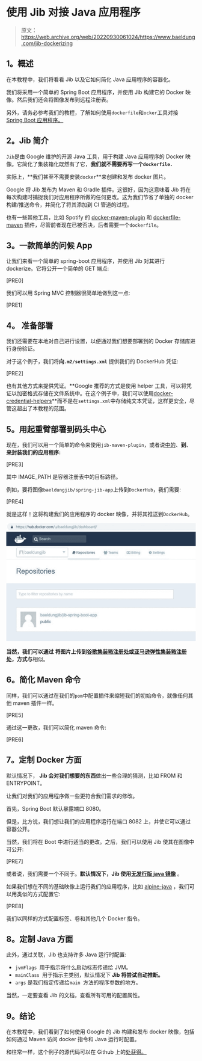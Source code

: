 # 使用 Jib 对接 Java 应用程序

> 原文：<https://web.archive.org/web/20220930061024/https://www.baeldung.com/jib-dockerizing>

## **1。概述**

在本教程中，我们将看看 Jib 以及它如何简化 Java 应用程序的容器化。

我们将采用一个简单的 Spring Boot 应用程序，并使用 Jib 构建它的 Docker 映像。然后我们还会将图像发布到远程注册表。

另外，请务必参考我们的教程，了解如何使用`dockerfile`和`ocker`工具对接 [Spring Boot 应用程序。](/web/20220823060050/https://www.baeldung.com/dockerizing-spring-boot-application)

## **2。Jib 简介**

`Jib`是由 Google 维护的开源 Java 工具，用于构建 Java 应用程序的 Docker 映像。它简化了集装箱化既然有了它，**我们就不需要再写一个`dockerfile.`**

实际上，**我们甚至不需要安装`docker`**来创建和发布 docker 图片。

Google 将 Jib 发布为 Maven 和 Gradle 插件。这很好，因为这意味着 Jib 将在每次构建时捕捉我们对应用程序所做的任何更改。这为我们节省了单独的 docker 构建/推送命令，并简化了将其添加到 CI 管道的过程。

也有一些其他工具，比如 Spotify 的 [docker-maven-plugin](https://web.archive.org/web/20220823060050/https://github.com/spotify/docker-maven-plugin) 和 [dockerfile-maven](https://web.archive.org/web/20220823060050/https://github.com/spotify/dockerfile-maven) 插件，尽管前者现在已被否决，后者需要一个`dockerfile`。

## **3。一款简单的问候 App**

让我们来看一个简单的 spring-boot 应用程序，并使用 Jib 对其进行 dockerize。它将公开一个简单的 GET 端点:

[PRE0]

我们可以用 Spring MVC 控制器很简单地做到这一点:

[PRE1]

## 4。 **准备部署**

我们还需要在本地对自己进行设置，以便通过我们想要部署到的 Docker 存储库进行身份验证。

对于这个例子，我们将**向`.m2/settings.xml`** 提供我们的 DockerHub 凭证:

[PRE2]

也有其他方式来提供凭证。**Google 推荐的方式是使用 helper 工具，可以将凭证以加密格式存储在文件系统中。在这个例子中，我们可以使用[docker-credential-helpers](https://web.archive.org/web/20220823060050/https://github.com/docker/docker-credential-helpers#available-programs)**而不是在`settings.xml`中存储纯文本凭证，这样更安全，尽管这超出了本教程的范围。

## **5。用起重臂部署到码头中心**

现在，我们可以用一个简单的命令来使用`jib-maven-plugin`，或者说[中的](https://web.archive.org/web/20220823060050/https://github.com/GoogleContainerTools/jib/tree/master/jib-gradle-plugin)、**到**、**来封装我们的应用程序:**

[PRE3]

其中 IMAGE_PATH 是容器注册表中的目标路径。

例如，要将图像`baeldungjib/spring-jib-app`上传到`DockerHub`，我们需要:

[PRE4]

就是这样！这将构建我们的应用程序的 docker 映像，并将其推送到`DockerHub`。

[![ibDocker 1](img/3dd36ef6d024f821af597da33b9edb24.png)](/web/20220823060050/https://www.baeldung.com/wp-content/uploads/2018/10/JibDocker-1-1024x640-1.jpg)

**当然，我们可以通过** **将图片上传到[谷歌集装箱注册处](https://web.archive.org/web/20220823060050/https://cloud.google.com/container-registry/)或[亚马逊弹性集装箱注册处](https://web.archive.org/web/20220823060050/https://aws.amazon.com/ecr/)，方式与**相似。

## **6。简化 Maven 命令**

同样，我们可以通过在我们的`pom`中配置插件来缩短我们的初始命令，就像任何其他 maven 插件一样。

[PRE5]

通过这一更改，我们可以简化 maven 命令:

[PRE6]

## **7。定制 Docker 方面**

默认情况下， **Jib 会对我们想要的东西**做出一些合理的猜测，比如 FROM 和 ENTRYPOINT。

让我们对我们的应用程序做一些更符合我们需求的修改。

首先，Spring Boot 默认暴露端口 8080。

但是，比方说，我们想让我们的应用程序运行在端口 8082 上，并使它可以通过容器公开。

当然，我们将在 Boot 中进行适当的更改。之后，我们可以使用 Jib 使其在图像中可公开:

[PRE7]

或者说，我们需要一个不同于。**默认情况下，Jib 使用[无发行版 java 镜像](https://web.archive.org/web/20220823060050/https://github.com/GoogleContainerTools/distroless/tree/master/java)** 。

如果我们想在不同的基础映像上运行我们的应用程序，比如 [alpine-java](https://web.archive.org/web/20220823060050/https://hub.docker.com/r/anapsix/alpine-java/) ，我们可以用类似的方式配置它:

[PRE8]

我们以同样的方式配置标签、卷和其他几个 Docker 指令。

## **8。定制 Java 方面**

此外，通过关联，Jib 也支持许多 Java 运行时配置:

*   `jvmFlags `用于指示将什么启动标志传递给 JVM。
*   `mainClass `用于指示主类别，默认情况下 **Jib 将尝试自动推断。**
*   `args` 是我们指定传递给`main `方法的程序参数的地方。

当然，一定要查看 Jib 的文档，查看所有可用的配置属性。

## **9。结论**

在本教程中，我们看到了如何使用 Google 的 Jib 构建和发布 docker 映像，包括如何通过 Maven 访问 docker 指令和 Java 运行时配置。

和往常一样，这个例子的源代码可以在 Github 上的[处获得。](https://web.archive.org/web/20220823060050/https://github.com/eugenp/tutorials/tree/master/jib)